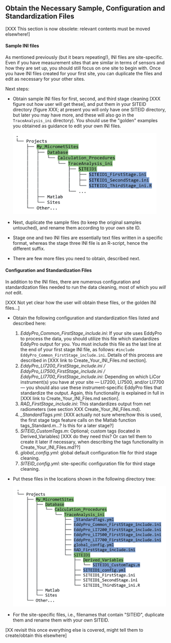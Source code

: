 ## Obtain the Necessary Sample, Configuration and Standardization Files

[XXX This section is now obsolete: relevant contents must be moved elsewhere!]

#### Sample INI files

As mentioned previously (but it bears repeating!), INI files are site-specific. Even if you have measurement sites that are similar in terms of sensors and how they are set up, you should still focus on one site to begin with. Once you have INI files created for your first site, you can duplicate the files and edit as necessary for your other sites.

Next steps:

* Obtain sample INI files for first, second, and third stage cleaning [XXX figure out how user will get these], and put them in your SITEID directory (figure XXX; at present you will only have one SITEID directory, but later you may have more, and these will also go in the `TraceAnalysis_ini` directory). You should use the "golden" examples you obtained as guidance to edit your own INI files.
 
    <img src="images/directory_trees/DirectoryTree6.jpg" alt="DirectoryTree:INI_FileLocation" width="450"/>

* Next, duplicate the sample files (to keep the original samples untouched), and rename them according to your own site ID.

* Stage one and two INI files are essentially text files written in a specific format, whereas the stage three INI file is an R-script, hence the different suffix. 

* There are few more files you need to obtain, described next.

#### Configuration and Standardization Files

In addition to the INI files, there are numerous configuration and standardization files needed to run the data cleaning, most of which you *will not* edit. 

[XXX Not yet clear how the user will obtain these files, or the golden INI files...]
* Obtain the following configuration and standardization files listed and described here:
    1. *EddyPro_Common_FirstStage_include.ini*: If your site uses EddyPro to process the data, you should utilize this file which standardizes EddyPro output for you. You must include this file as the last line at the end of your first stage INI file, as follows: `#include EddyPro_Common_FirstStage_include.ini`. Details of this process are described in [XXX link to Create_Your_INI_Files.md section].
    2. *EddyPro_LI7200_FirstStage_include.ini / EddyPro_LI7500_FirstStage_include.ini / EddyPro_LI7700_FirstStage_include.ini*: Depending on which LiCor instrument(s) you have at your site — LI7200, LI7500, and/or LI7700 — you should also use these instrument-specific EddyPro files that standardize the output. Again, this functionality is explained in full in [XXX link to Create_Your_INI_Files.md section].
    3. *RAD_FirstStage_include.ini*: This standardizes output from net radiometers (see section XXX Create_Your_INI_Files.md).
    4. *_StandardTags.yml*: [XXX actually not sure where/how this is used, the first stage tags feature calls on the Matlab function tags_Standard.m...? Is this for a later stage?]
    5. *SITEID_CustomTags.m*: Optional; custom tags (located in Derived_Variables) [XXX do they need this? Or can tell them to create it later if necessary, when describing the tags functionality in Create_Your_INI_Files.md??]
    6. *global_config.yml*: global default configuration file for third stage cleaning.
    7. *SITEID_config.yml*: site-specific configuration file for third stage cleaning.

* Put these files in the locations shown in the following directory tree:

    <img src="images/directory_trees/DirectoryTree7b.jpg" alt="DirectoryTree:ConfigFileLocations" width="500"/>

* For the site-specific files, i.e., filenames that contain "SITEID", duplicate them and rename them with your own SITEID. 

[XX revisit this once everything else is covered, might tell them to create/obtain this elsewhere] 